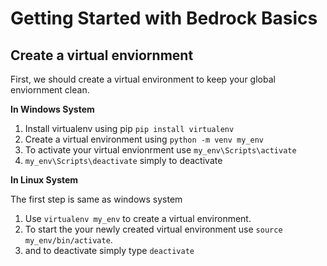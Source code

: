 # Getting Started with Bedrock Basics

## Create a virtual enviornment

First, we should create a virtual environment to keep your global enviornment clean. 

**In Windows System**

1. Install virtualenv using pip `pip install virtualenv`
2. Create a virtual environment using `python -m venv my_env`
3. To activate your virtual envionrment use `my_env\Scripts\activate`
4. `my_env\Scripts\deactivate` simply to deactivate

**In Linux System**

The first step is same as windows system
1. Use `virtualenv my_env` to create a virtual environment.
2. To start the your newly created virtual environment use `source my_env/bin/activate`.
3. and to deactivate simply type `deactivate`

